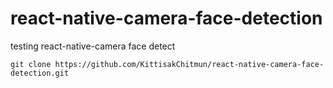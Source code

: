 # react-native-camera-face-detection
testing react-native-camera face detect


`
git clone https://github.com/KittisakChitmun/react-native-camera-face-detection.git
`
